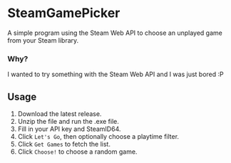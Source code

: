 # SteamGamePicker
A simple program using the Steam Web API to choose an unplayed game from your Steam library.

### Why?
I wanted to try something with the Steam Web API and I was just bored :P

## Usage
1. Download the latest release.
2. Unzip the file and run the .exe file.
3. Fill in your API key and SteamID64.
4. Click `Let's Go`, then optionally choose a playtime filter.
5. Click `Get Games` to fetch the list.
6. Click `Choose!` to choose a random game.
